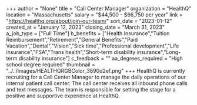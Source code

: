 +++
author = "None"
title = "Call Center Manager"
organization = "HealthQ"
location = "Massachusetts"
salary = "$44,500 - $66,750 per year"
link = "https://healthq.org/about/join-our-team/"
sort_date = "2023-01-12"
created_at = "January 12, 2023"
closing_date = "March 31, 2023"
a_job_type = ["Full Time"]
b_benefits = ["Health Insurance","Tuition Reimbursement","Retirement","General Benefits","Paid Vacation","Dental","Vision","Sick time","Professional development","Life insurance","FSA","Trans health","Short-term disability insurance","Long-term disability insurance"]
c_feedback = ""
aa_degrees_required = "High school degree required"
thumbnail = "../../images/HEALTHQRGBColor_3890d2ef.png"
+++
HealthQ is currently recruiting for a Call Center Manager to manage the daily operations of our internal patient call center. The call center receives all inbound phone calls and text messages. The team is responsible for setting the stage for a positive and supportive experience at HealthQ.